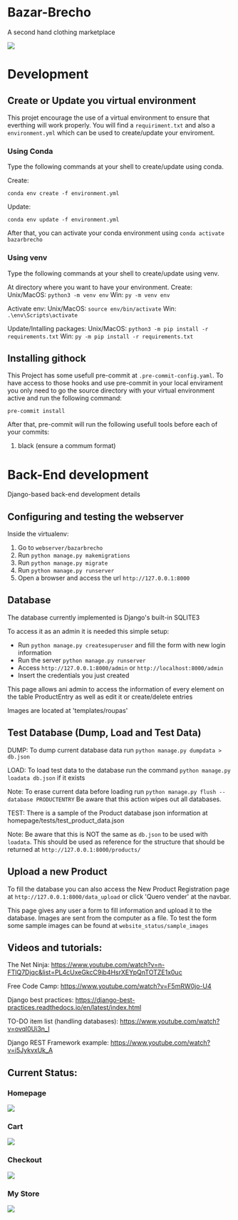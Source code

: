 # Bazar-Brecho
A second hand clothing marketplace

![](webserver\bazarbrecho\static\images/bazarbrecho.png)

# Development

## Create or Update you virtual environment
This projet encourage the use of a virtual environment to ensure that everthing
will work properly. You will find a `requiriment.txt` and also a `environment.yml` 
which can be used to create/update your enviroment.

### Using Conda
Type the following commands at your shell to create/update using conda.

Create: 
```
conda env create -f environment.yml
```

Update:
```
conda env update -f environment.yml
```

After that, you can activate your conda environment using `conda activate bazarbrecho`

### Using venv
Type the following commands at your shell to create/update using venv.

At directory where you want to have your environment.
Create:
Unix/MacOS: `python3 -m venv env` Win: `py -m venv env`

Activate env:
Unix/MacOS: `source env/bin/activate` Win: `.\env\Scripts\activate`

Update/Intalling packages:
Unix/MacOS: `python3 -m pip install -r requirements.txt` Win: `py -m pip install -r requirements.txt`

## Installing githock
This Project has some usefull pre-commit at `.pre-commit-config.yaml`. To have access to those hooks and use pre-commit in your local envirament you only need to go the source directory with your virtual environment active and run the following command: 
```
pre-commit install
```
After that, pre-commit will run the following usefull tools before each of your commits:

1. black (ensure a commum format)

# Back-End development
Django-based back-end development details

## Configuring and testing the webserver

Inside the virtualenv:
1. Go to `webserver/bazarbrecho`
2. Run `python manage.py makemigrations`
3. Run `python manage.py migrate`
4. Run `python manage.py runserver`
5. Open a browser and access the url `http://127.0.0.1:8000`

## Database

The database currently implemented is Django's built-in SQLITE3

To access it as an admin it is needed this simple setup:

- Run `python manage.py createsuperuser` and fill the form with new login information
- Run the server `python manage.py runserver`
- Access `http://127.0.0.1:8000/admin` or `http://localhost:8000/admin`
- Insert the credentials you just created

This page allows ani admin to access the information of every 
element on the table ProductEntry as well as edit it or create/delete entries

Images are located at 'templates/roupas'

## Test Database (Dump, Load and Test Data)

DUMP: To dump current database data run `python manage.py dumpdata > db.json`

LOAD: To load test data to the database run the command `python manage.py loadata db.json` if it exists

Note: To erase current data before loading run `python manage.py flush --database PRODUCTENTRY`
Be aware that this action wipes out all databases.

TEST: There is a sample of the Product database json information at homepage/tests/test_product_data.json

Note: Be aware that this is NOT the same as `db.json` to be used with `loadata`.
This should be used  as reference for the structure that should be returned at `http://127.0.0.1:8000/products/`

## Upload a new Product

To fill the database you can also access the New Product Registration page at
`http://127.0.0.1:8000/data_upload` or click 'Quero vender' at the navbar.

This page gives any user a form to fill information and upload it to the database.
Images are sent from the computer as a file. To test the form some sample images
can be found at `website_status/sample_images`

## Videos and tutorials:

The Net Ninja:
https://www.youtube.com/watch?v=n-FTlQ7Djqc&list=PL4cUxeGkcC9ib4HsrXEYpQnTOTZE1x0uc

Free Code Camp:
https://www.youtube.com/watch?v=F5mRW0jo-U4

Django best practices:
https://django-best-practices.readthedocs.io/en/latest/index.html

TO-DO item list (handling databases):
https://www.youtube.com/watch?v=ovql0Ui3n_I

Django REST Framework example:
https://www.youtube.com/watch?v=i5JykvxUk_A

## Current Status:

### Homepage
![](website_status/home.png)

### Cart
![](website_status/cart.png)

### Checkout
![](website_status/checkout.png)

### My Store
![](website_status/my_store.png)